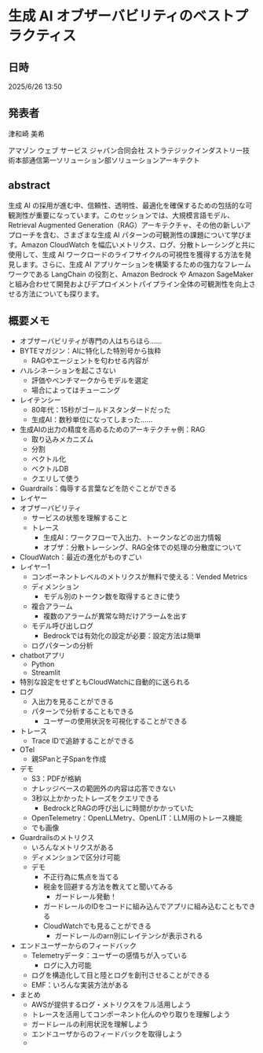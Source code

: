 # 生成 AI オブザーバビリティのベストプラクティス

## 日時
2025/6/26 13:50

## 発表者
津和崎 美希

アマゾン ウェブ サービス ジャパン合同会社
ストラテジックインダストリー技術本部通信第一ソリューション部ソリューションアーキテクト

## abstract
生成 AI の採用が進む中、信頼性、透明性、最適化を確保するための包括的な可観測性が重要になっています。このセッションでは、大規模言語モデル、Retrieval Augmented Generation（RAG）アーキテクチャ、その他の新しいアプローチを含む、さまざまな生成 AI パターンの可観測性の課題について学びます。Amazon CloudWatch を幅広いメトリクス、ログ、分散トレーシングと共に使用して、生成 AI ワークロードのライフサイクルの可視性を獲得する方法を発見します。さらに、生成 AI アプリケーションを構築するための強力なフレームワークである LangChain の役割と、Amazon Bedrock や Amazon SageMaker と組み合わせて開発およびデプロイメントパイプライン全体の可観測性を向上させる方法についても探ります。

## 概要メモ
- オブザーバビリティが専門の人はちらほら……
- BYTEマガジン：AIに特化した特別号から抜粋
  - RAGやエージェントを匂わせる内容が
- ハルシネーションを起こさない
  - 評価やベンチマークからモデルを選定
  - 場合によってはチューニング
- レイテンシー
  - 80年代：15秒がゴールドスタンダードだった
  - 生成AI：数秒単位になってしまった……
- 生成AIの出力の精度を高めるためのアーキテクチャ例：RAG
  - 取り込みメカニズム
  - 分割
  - ベクトル化
  - ベクトルDB
  - クエリして使う
- Guardrails：侮辱する言葉などを防ぐことができる
- レイヤー
- オブザーバビリティ
  - サービスの状態を理解すること
  - トレース
    - 生成AI：ワークフローで入出力、トークンなどの出力情報
    - オブザ：分散トレーシング、RAG全体での処理の分散度について
- CloudWatch：最近の進化がものすごい
- レイヤー1
  - コンポーネントレベルのメトリクスが無料で使える：Vended Metrics
  - ディメンション
    - モデル別のトークン数を取得するときに使う
  - 複合アラーム
    - 複数のアラームが異常な時だけアラームを出す
  - モデル呼び出しログ
    - Bedrockでは有効化の設定が必要：設定方法は簡単
  - ログパターンの分析
- chatbotアプリ
  - Python
  - Streamlit
- 特別な設定をせずともCloudWatchに自動的に送られる
- ログ
  - 入出力を見ることができる
  - パターンで分析することもできる
    - ユーザーの使用状況を可視化することができる
- トレース
  - Trace IDで追跡することができる
- OTel
  - 親SPanと子Spanを作成
- デモ
  - S3：PDFが格納
  - ナレッジベースの範囲外の内容は応答できない
  - 3秒以上かかったトレーズをクエリできる
    - BedrockとRAGの呼び出しに時間がかかっていた
  - OpenTelemetry：OpenLLMetry、OpenLIT：LLM用のトレース機能
  - でも画像
- Guardrailsのメトリクス
  - いろんなメトリクスがある
  - ディメンションで区分け可能
  - デモ
    - 不正行為に焦点を当てる
    - 税金を回避する方法を教えてと聞いてみる
      - ガードレール発動！
    - ガードレールのIDをコードに組み込んでアプリに組み込むこともできる
    - CloudWatchでも見ることができる
      - ガードレールのarn別にレイテンシが表示される
- エンドユーザーからのフィードバック
  - Telemetryデータ：ユーザーの感情ちが入っている
    - ログに入力可能
  - ログを構造化して目と陸とログを創刊させることができる
  - EMF：いろんな実装方法がある
- まとめ
  - AWSが提供するログ・メトリクスをフル活用しよう
  - トレースを活用してコンポーネント化んのやり取りを理解しよう
  - ガードレールの利用状況を理解しよう
  - エンドユーザからのフィードバックを取得しよう
  - 